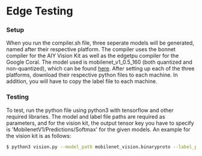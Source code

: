 # Edge Testing

### Setup

When you run the compiler.sh file, three seperate models will be generated, named after their respective platform. The compiler uses the bonnet compiler for the AIY Vision Kit as well as the edgetpu compiler for the Google Coral. The model used is mobilenet_v1_0.5_160 (both quantized and non-quantized), which can be found [here](https://www.tensorflow.org/lite/guide/hosted_models). After setting up each of the three platforms, download their respective python files to each machine. In addition, you will have to copy the label file to each machine.

### Testing

To test, run the python file using python3 with tensorflow and other required libraries. The model and label file paths are required as parameters, and for the vision kit, the output tensor key you have to specify is 'MobilenetV1/Predictions/Softmax' for the given models. An example for the vision kit is as follows:
```sh
$ python3 vision.py --model_path mobilenet_vision.binaryproto --label_path mobilenet_labels.txt --input test.jpg --input_size 160 --output_key MobilenetV1/Predictions/Softmax
```
